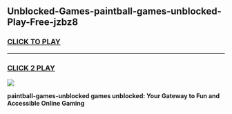
## Unblocked-Games-paintball-games-unblocked-Play-Free-jzbz8
<h3>
<a href="https://premium76.site?title=paintball-games-unblocked&ref=23A">CLICK TO PLAY</a></h3>
<hr>

<h3>
<a href="https://premium76.site?title=paintball-games-unblocked&ref=23A">CLICK 2 PLAY</a>
  
</h3>

<a href="https://premium76.site?title=paintball-games-unblocked&ref=23A"><img src="https://clearcache.store/games.png"></a>


**paintball-games-unblocked games unblocked: Your Gateway to Fun and Accessible Online Gaming**
